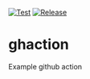 [![Test](https://github.com/seek-oss/eslint-config-seek/actions/workflows/test.yml/badge.svg)](https://github.com/seek-oss/eslint-config-seek/actions/workflows/test.yml)
[![Release](https://github.com/seek-oss/eslint-config-seek/actions/workflows/release.yml/badge.svg)](https://github.com/seek-oss/eslint-config-seek/actions/workflows/release.yml)

# ghaction
Example github action
